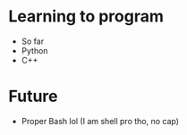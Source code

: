 # Learning to program
* So far
* Python
* C++

# Future
* Proper Bash lol (I am shell pro tho, no cap)
